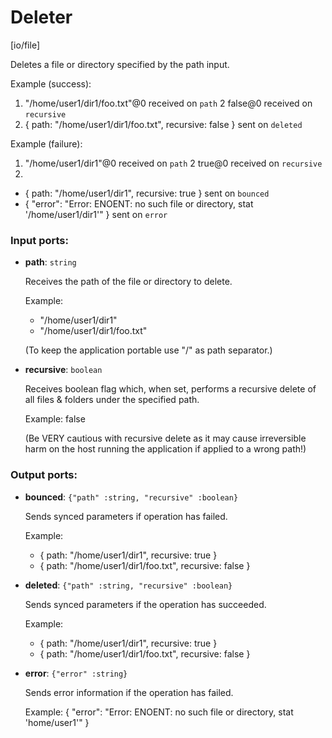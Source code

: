 # Deleter

[io/file]

Deletes a file or directory specified by the path input.

Example (success):
1. "/home/user1/dir1/foo.txt"@0 received on `path`
2 false@0 received on `recursive`
3. { path: "/home/user1/dir1/foo.txt", recursive: false } sent on `deleted`

Example (failure): 
1. "/home/user1/dir1"@0 received on `path`
2 true@0 received on `recursive`
3.
- { path: "/home/user1/dir1", recursive: true } sent on `bounced`
- {
  "error": "Error: ENOENT: no such file or directory, stat '/home/user1/dir1'"
} sent on `error`

### Input ports:

* __path__: `string`

    Receives the path of the file or directory to delete.
    
    Example:
    - "/home/user1/dir1"
    - "/home/user1/dir1/foo.txt"
    
    (To keep the application portable use "/" as path separator.)


* __recursive__: `boolean`

    Receives boolean flag which, when set, performs a recursive delete of all files & folders under the specified path.
    
    Example:
    false
    
    (Be VERY cautious with recursive delete as it may cause irreversible harm on the host running the application if applied to a wrong path!)

### Output ports:

* __bounced__: `{"path" :string, "recursive" :boolean}`

    Sends synced parameters if operation has failed.
    
    Example:
    - { path: "/home/user1/dir1", recursive: true }
    - { path: "/home/user1/dir1/foo.txt", recursive: false }


* __deleted__: `{"path" :string, "recursive" :boolean}`

    Sends synced parameters if the operation has succeeded.
    
    Example:
    - { path: "/home/user1/dir1", recursive: true }
    - { path: "/home/user1/dir1/foo.txt", recursive: false }


* __error__: `{"error" :string}`

    Sends error information if the operation has failed.
    
    Example: 
    {
      "error": "Error: ENOENT: no such file or directory, stat 'home/user1'"
    }

